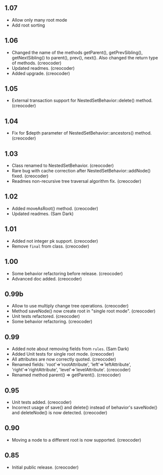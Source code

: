 1.07
----

- Allow only many root mode
- Add root sorting

1.06
----

- Changed the name of the methods getParent(), getPrevSibling(), getNextSibling() to parent(), prev(), next(). Also changed the return type of methods. (creocoder)
- Updated readmes. (creocoder)
- Added upgrade. (creocoder)

1.05
----

- External transaction support for NestedSetBehavior::delete() method. (creocoder)

1.04
----

- Fix for $depth parameter of NestedSetBehavior::ancestors() method. (creocoder)

1.03
----

- Class renamed to NestedSetBehavior. (creocoder)
- Rare bug with cache correction after NestedSetBehavior::addNode() fixed. (creocoder)
- Readmes non-recursive tree traversal algorithm fix. (creocoder)

1.02
----

- Added moveAsRoot() method. (creocoder)
- Updated readmes. (Sam Dark)

1.01
----

- Added not integer pk support. (creocoder)
- Remove `final` from class. (creocoder)

1.00
----

- Some behavior refactoring before release. (creocoder)
- Advanced doc added. (creocoder)

0.99b
----

- Allow to use multiply change tree operations. (creocoder)
- Method saveNode() now create root in "single root mode". (creocoder)
- Unit tests refactored. (creocoder)
- Some behavior refactoring. (creocoder)

0.99
----

- Added note about removing fields from `rules`. (Sam Dark)
- Added Unit tests for single root mode. (creocoder)
- All attributes are now correctly quoted. (creocoder)
- Renamed fields: 'root'=>'rootAttribute', 'left'=>'leftAttribute', 'right'=>'rightAttribute', 'level'=>'levelAttribute'. (creocoder)
- Renamed method parent() => getParent(). (creocoder)

0.95
----

- Unit tests added. (creocoder)
- Incorrect usage of save() and delete() instead of behavior's saveNode() and deleteNode() is now detected. (creocoder)

0.90
----

- Moving a node to a different root is now supported. (creocoder)

0.85
----

- Initial public release. (creocoder)
